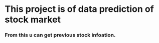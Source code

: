 # This project is of data prediction of stock market 
### From this u can get previous stock infoation.
